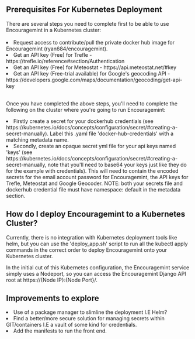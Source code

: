 <h2>Prerequisites For Kubernetes Deployment</h2>
There are several steps you need to complete first to be able to use Encouragemint in a Kubernetes cluster:<br><br>

<li>Request access to contribute/pull the private docker hub image for Encouragemint (ryan684/encouragemint).</li>
<li>Get an API key (Free) for Trefle - https://trefle.io/reference#section/Authentication</li>
<li>Get an API key (Free) for Meteostat - https://api.meteostat.net/#key</li>
<li>Get an API key (Free-trial available) for Google's geocoding API -
https://developers.google.com/maps/documentation/geocoding/get-api-key</li><br>

Once you have completed the above steps, you'll need to complete the following on the cluster where you're going to
run Encouragemint:<br>

<li>Firstly create a secret for your dockerhub credentials (see
https://kubernetes.io/docs/concepts/configuration/secret/#creating-a-secret-manually). Label this .yaml file
'docker-hub-credentials' with a matching metadata name.</li>
<li>Secondly, create an opaque secret yml file for your api keys named 'keys'
(see https://kubernetes.io/docs/concepts/configuration/secret/#creating-a-secret-manually, note that you'll need
to base64 your keys just like they do for the example with credentials). This will need to contain the encoded
secrets for the email account password for Encouragemint, the API keys for Trefle, Meteostat and Google Geocoder. NOTE:
both your secrets file and dockerhub credential file must have namespace: default in the metadata section.</li>

<h2>How do I deploy Encouragemint to a Kubernetes Cluster?</h2>
Currently, there is no integration with Kubernetes deployment tools like helm, but you can use the 'deploy_app.sh'
script to run all the kubectl apply commands in the correct order to deploy Encouragemint onto your Kubernetes cluster.

In the initial cut of this Kubernetes configuration, the Encouragemint service simply uses a Nodeport, so you
can access the Encouragemint Django API root at https://{Node IP}:{Node Port}/.

<h2>Improvements to explore</h2>
<li>Use of a package manager to slimline the deployment I.E Helm?</li>
<li>Find a better/more secure solution for managing secrets within GIT/containers I.E a vault of some kind
for credentials.</li>
<li>Add the manifests to run the front end.</li>